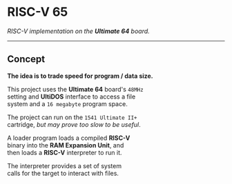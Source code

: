 # RISC-V 65

*RISC-V implementation on the* ***Ultimate 64*** *board.*

---

## Concept

**The idea is to trade speed for program / data size.**

This project uses the **Ultimate 64** board's `48MHz` <br>
setting and **UltiDOS** interface to access a file <br>
system and a `16 megabyte` program space.

The project can run on the `1541 Ultimate II+` <br>
cartridge, *but may prove too slow to be useful*.

A loader program loads a compiled **RISC-V** <br>
binary into the **RAM Expansion Unit**, and <br>
then loads a **RISC-V** interpreter to run it.

The interpreter provides a set of system <br>
calls for the target to interact with  files.
